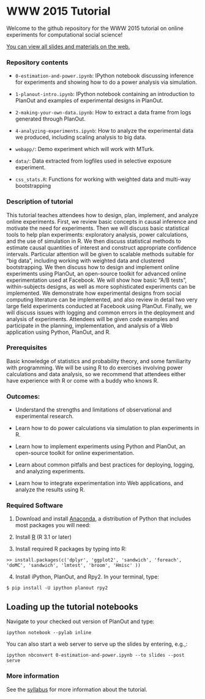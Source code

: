 WWW 2015 Tutorial
=================

Welcome to the github repository for the WWW 2015 tutorial on online experiments for computational social science!

[You can view all slides and materials on the web.](https://eytan.github.io/www-15-tutorial)


### Repository contents

- `0-estimation-and-power.ipynb`: IPython notebook discussing inference for experiments and showing how to do a power analysis via simulation.

- `1-planout-intro.ipynb`: IPython notebook containing an introduction to PlanOut and examples of experimental designs in PlanOut.

- `2-making-your-own-data.ipynb`: How to extract a data frame from logs generated through PlanOut.

- `4-analyzing-experiments.ipynb`: How to analyze the experimental data we produced, including scaling analysis to big data.

- `webapp/`: Demo experiment which will work with MTurk.

- `data/`: Data extracted from logfiles used in selective exposure experiment.

- `css_stats.R`: Functions for working with weighted data and multi-way bootstrapping

### Description of tutorial
This tutorial teaches attendees how to design, plan, implement, and analyze online experiments. First, we review basic concepts in causal inference and motivate the need for experiments. Then we will discuss basic statistical tools to help plan experiments: exploratory analysis, power calculations, and the use of simulation in R. We then discuss statistical methods to estimate causal quantities of interest and construct appropriate confidence intervals. Particular attention will be given to scalable methods suitable for “big data”, including working with weighted data and clustered bootstrapping. We then discuss how to design and implement online experiments using PlanOut, an open-source toolkit for advanced online experimentation used at Facebook. We will show how basic “A/B tests”, within-subjects designs, as well as more sophisticated experiments can be implemented. We demonstrate how experimental designs from social computing literature can be implemented, and also review in detail two very large field experiments conducted at Facebook using PlanOut. Finally, we will discuss issues with logging and common errors in the deployment and analysis of experiments. Attendees will be given code examples and participate in the planning, implementation, and analysis of a Web application using Python, PlanOut, and R.

### Prerequisites
Basic knowledge of statistics and probability theory, and some familiarity with programming. We will be using R to do exercises involving power calculations and data analysis, so we recommend that attendees either have experience with R or come with a buddy who knows R.

### Outcomes:
- Understand the strengths and limitations of observational and experimental research.

- Learn how to do power calculations via simulation to plan experiments in R.

- Learn how to implement experiments using Python and PlanOut, an open-source toolkit for online experimentation.

- Learn about common pitfalls and best practices for deploying, logging, and analyzing experiments.

- Learn how to integrate experimentation into Web applications, and analyze the results using R.

### Required Software

1. Download and install [Anaconda](https://store.continuum.io/cshop/anaconda/), a distribution of Python that includes most packages you will need:
  
2. Install [R](http://cran.r-project.org/) (R 3.1 or later)

3. Install required R packages by typing into R:

```
>> install.packages(c('dplyr', 'ggplot2', 'sandwich', 'foreach', 'doMC', 'sandwich', 'lmtest', 'broom', 'Hmisc' ))
```

4. Install iPython, PlanOut, and Rpy2. In your terminal, type:

```
$ pip install -U ipython planout rpy2
```

## Loading up the tutorial notebooks

Navigate to your checked out version of PlanOut and type:

```
ipython notebook --pylab inline
```

You can also start a web server to serve up the slides by entering, e.g.,:

```
ipython nbconvert 0-estimation-and-power.ipynb --to slides --post serve
```

### More information
See the [syllabus](https://eytan.github.io/www-15-tutorial/) for more information about the tutorial.
